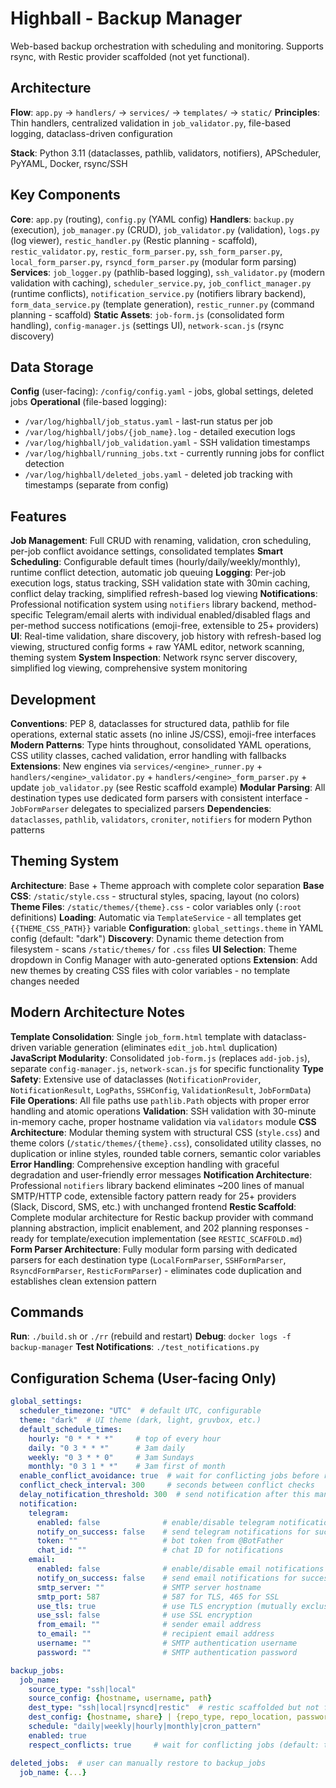 # Highball - Backup Manager

Web-based backup orchestration with scheduling and monitoring. Supports rsync, with Restic provider scaffolded (not yet functional).

## Architecture

**Flow**: `app.py` → `handlers/` → `services/` → `templates/` → `static/`
**Principles**: Thin handlers, centralized validation in `job_validator.py`, file-based logging, dataclass-driven configuration

**Stack**: Python 3.11 (dataclasses, pathlib, validators, notifiers), APScheduler, PyYAML, Docker, rsync/SSH

## Key Components

**Core**: `app.py` (routing), `config.py` (YAML config)
**Handlers**: `backup.py` (execution), `job_manager.py` (CRUD), `job_validator.py` (validation), `logs.py` (log viewer), `restic_handler.py` (Restic planning - scaffold), `restic_validator.py`, `restic_form_parser.py`, `ssh_form_parser.py`, `local_form_parser.py`, `rsyncd_form_parser.py` (modular form parsing)
**Services**: `job_logger.py` (pathlib-based logging), `ssh_validator.py` (modern validation with caching), `scheduler_service.py`, `job_conflict_manager.py` (runtime conflicts), `notification_service.py` (notifiers library backend), `form_data_service.py` (template generation), `restic_runner.py` (command planning - scaffold)
**Static Assets**: `job-form.js` (consolidated form handling), `config-manager.js` (settings UI), `network-scan.js` (rsync discovery)

## Data Storage

**Config** (user-facing): `/config/config.yaml` - jobs, global settings, deleted jobs
**Operational** (file-based logging):
- `/var/log/highball/job_status.yaml` - last-run status per job  
- `/var/log/highball/jobs/{job_name}.log` - detailed execution logs
- `/var/log/highball/job_validation.yaml` - SSH validation timestamps
- `/var/log/highball/running_jobs.txt` - currently running jobs for conflict detection
- `/var/log/highball/deleted_jobs.yaml` - deleted job tracking with timestamps (separate from config)

## Features

**Job Management**: Full CRUD with renaming, validation, cron scheduling, per-job conflict avoidance settings, consolidated templates
**Smart Scheduling**: Configurable default times (hourly/daily/weekly/monthly), runtime conflict detection, automatic job queuing
**Logging**: Per-job execution logs, status tracking, SSH validation state with 30min caching, conflict delay tracking, simplified refresh-based log viewing
**Notifications**: Professional notification system using `notifiers` library backend, method-specific Telegram/email alerts with individual enabled/disabled flags and per-method success notifications (emoji-free, extensible to 25+ providers)
**UI**: Real-time validation, share discovery, job history with refresh-based log viewing, structured config forms + raw YAML editor, network scanning, theming system
**System Inspection**: Network rsync server discovery, simplified log viewing, comprehensive system monitoring

## Development

**Conventions**: PEP 8, dataclasses for structured data, pathlib for file operations, external static assets (no inline JS/CSS), emoji-free interfaces
**Modern Patterns**: Type hints throughout, consolidated YAML operations, CSS utility classes, cached validation, error handling with fallbacks
**Extensions**: New engines via `services/<engine>_runner.py` + `handlers/<engine>_validator.py` + `handlers/<engine>_form_parser.py` + update `job_validator.py` (see Restic scaffold example)
**Modular Parsing**: All destination types use dedicated form parsers with consistent interface - `JobFormParser` delegates to specialized parsers
**Dependencies**: `dataclasses`, `pathlib`, `validators`, `croniter`, `notifiers` for modern Python patterns

## Theming System

**Architecture**: Base + Theme approach with complete color separation
**Base CSS**: `/static/style.css` - structural styles, spacing, layout (no colors)  
**Theme Files**: `/static/themes/{theme}.css` - color variables only (`:root` definitions)
**Loading**: Automatic via `TemplateService` - all templates get `{{THEME_CSS_PATH}}` variable
**Configuration**: `global_settings.theme` in YAML config (default: "dark")
**Discovery**: Dynamic theme detection from filesystem - scans `/static/themes/` for `.css` files
**UI Selection**: Theme dropdown in Config Manager with auto-generated options
**Extension**: Add new themes by creating CSS files with color variables - no template changes needed

## Modern Architecture Notes

**Template Consolidation**: Single `job_form.html` template with dataclass-driven variable generation (eliminates `edit_job.html` duplication)
**JavaScript Modularity**: Consolidated `job-form.js` (replaces `add-job.js`), separate `config-manager.js`, `network-scan.js` for specific functionality
**Type Safety**: Extensive use of dataclasses (`NotificationProvider`, `NotificationResult`, `LogPaths`, `SSHConfig`, `ValidationResult`, `JobFormData`)
**File Operations**: All file paths use `pathlib.Path` objects with proper error handling and atomic operations
**Validation**: SSH validation with 30-minute in-memory cache, proper hostname validation via `validators` module
**CSS Architecture**: Modular theming system with structural CSS (`style.css`) and theme colors (`/static/themes/{theme}.css`), consolidated utility classes, no duplication or inline styles, rounded table corners, semantic color variables
**Error Handling**: Comprehensive exception handling with graceful degradation and user-friendly error messages
**Notification Architecture**: Professional `notifiers` library backend eliminates ~200 lines of manual SMTP/HTTP code, extensible factory pattern ready for 25+ providers (Slack, Discord, SMS, etc.) with unchanged frontend
**Restic Scaffold**: Complete modular architecture for Restic backup provider with command planning abstraction, implicit enablement, and 202 planning responses - ready for template/execution implementation (see `RESTIC_SCAFFOLD.md`)
**Form Parser Architecture**: Fully modular form parsing with dedicated parsers for each destination type (`LocalFormParser`, `SSHFormParser`, `RsyncdFormParser`, `ResticFormParser`) - eliminates code duplication and establishes clean extension pattern

## Commands

**Run**: `./build.sh` or `./rr` (rebuild and restart)
**Debug**: `docker logs -f backup-manager`
**Test Notifications**: `./test_notifications.py`

## Configuration Schema (User-facing Only)

```yaml
global_settings:
  scheduler_timezone: "UTC"  # default UTC, configurable
  theme: "dark"  # UI theme (dark, light, gruvbox, etc.)
  default_schedule_times:
    hourly: "0 * * * *"     # top of every hour
    daily: "0 3 * * *"      # 3am daily
    weekly: "0 3 * * 0"     # 3am Sundays
    monthly: "0 3 1 * *"    # 3am first of month
  enable_conflict_avoidance: true  # wait for conflicting jobs before running
  conflict_check_interval: 300     # seconds between conflict checks
  delay_notification_threshold: 300  # send notification after this many seconds delay
  notification:
    telegram:
      enabled: false              # enable/disable telegram notifications
      notify_on_success: false    # send telegram notifications for successful jobs
      token: ""                   # bot token from @BotFather
      chat_id: ""                 # chat ID for notifications
    email:
      enabled: false              # enable/disable email notifications
      notify_on_success: false    # send email notifications for successful jobs
      smtp_server: ""             # SMTP server hostname
      smtp_port: 587              # 587 for TLS, 465 for SSL
      use_tls: true               # use TLS encryption (mutually exclusive with SSL)
      use_ssl: false              # use SSL encryption
      from_email: ""              # sender email address
      to_email: ""                # recipient email address
      username: ""                # SMTP authentication username
      password: ""                # SMTP authentication password

backup_jobs:
  job_name:
    source_type: "ssh|local"
    source_config: {hostname, username, path}
    dest_type: "ssh|local|rsyncd|restic"  # restic scaffolded but not functional
    dest_config: {hostname, share} | {repo_type, repo_location, password}  # explicit destinations
    schedule: "daily|weekly|hourly|monthly|cron_pattern"
    enabled: true
    respect_conflicts: true     # wait for conflicting jobs (default: true)

deleted_jobs:  # user can manually restore to backup_jobs
  job_name: {...}
```

